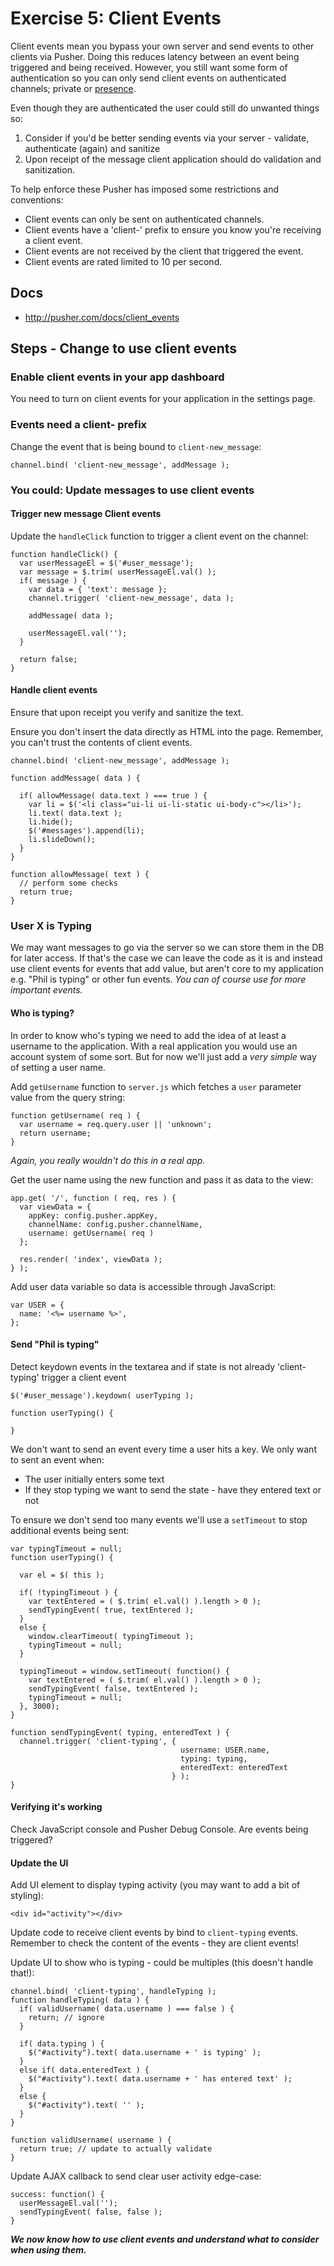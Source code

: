 # Exercise 5: Client Events

Client events mean you bypass your own server and send events to other clients via Pusher. Doing this reduces latency between an event being triggered and being received. However, you still want some form of authentication so you can only send client events on authenticated channels; private or [presence](http://pusher.com/docs/presence_channels).

Even though they are authenticated the user could still do unwanted things so:

1. Consider if you'd be better sending events via your server - validate, authenticate (again) and sanitize
2. Upon receipt of the message client application should do validation and sanitization.

To help enforce these Pusher has imposed some restrictions and conventions:

* Client events can only be sent on authenticated channels.
* Client events have a 'client-' prefix to ensure you know you're receiving a client event.
* Client events are not received by the client that triggered the event.
* Client events are rated limited to 10 per second.

## Docs

* <http://pusher.com/docs/client_events>

## Steps - Change to use client events

### Enable client events in your app dashboard

You need to turn on client events for your application in the settings page.

### Events need a client- prefix

Change the event that is being bound to `client-new_message`:

    channel.bind( 'client-new_message', addMessage );

### You could: Update messages to use client events

#### Trigger new message Client events
      
Update the `handleClick` function to trigger a client event on the channel:

    function handleClick() {  
      var userMessageEl = $('#user_message');
      var message = $.trim( userMessageEl.val() );
      if( message ) {
        var data = { 'text': message };
        channel.trigger( 'client-new_message', data );

        addMessage( data );

        userMessageEl.val('');
      }

      return false;
    }

#### Handle client events

Ensure that upon receipt you verify and sanitize the text.

Ensure you don't insert the data directly as HTML into the page. Remember, you can't trust the contents of client events.

    channel.bind( 'client-new_message', addMessage );

    function addMessage( data ) {

      if( allowMessage( data.text ) === true ) {
        var li = $('<li class="ui-li ui-li-static ui-body-c"></li>');
        li.text( data.text );
        li.hide();
        $('#messages').append(li);
        li.slideDown();
      }
    }

    function allowMessage( text ) {
      // perform some checks
      return true;
    }


### User X is Typing

We may want messages to go via the server so we can store them in the DB for later access. If that's the case we can leave the code as it is and instead use client events for events that add value, but aren't core to my application e.g. "Phil is typing" or other fun events. *You can of course use for more important events.*

#### Who is typing?

In order to know who's typing we need to add the idea of at least a username to the application. With a real application you would use an account system of some sort. But for now we'll just add a *very simple* way of setting a user name.

Add `getUsername` function to `server.js` which fetches a `user` parameter value from the query string:

    function getUsername( req ) {
      var username = req.query.user || 'unknown';
      return username;
    }

*Again, you really wouldn't do this in a real app.*
    
Get the user name using the new function and pass it as data to the view:

    app.get( '/', function ( req, res ) {
      var viewData = {
        appKey: config.pusher.appKey,
        channelName: config.pusher.channelName,
        username: getUsername( req )
      };
      
      res.render( 'index', viewData );
    } );

    
Add user data variable so data is accessible through JavaScript:

    var USER = {
      name: '<%= username %>',
    };

#### Send "Phil is typing"

Detect keydown events in the textarea and if state is not already 'client-typing' trigger a client event
  
    $('#user_message').keydown( userTyping );
    
    function userTyping() {
    
    }  
  
We don't want to send an event every time a user hits a key. We only want to sent an event when:

* The user initially enters some text
* If they stop typing we want to send the state - have they entered text or not

To ensure we don't send too many events we'll use a `setTimeout` to stop additional events being sent:    
  
    var typingTimeout = null;
    function userTyping() {

      var el = $( this );

      if( !typingTimeout ) {
        var textEntered = ( $.trim( el.val() ).length > 0 );
        sendTypingEvent( true, textEntered );
      }
      else {
        window.clearTimeout( typingTimeout );
        typingTimeout = null;
      }

      typingTimeout = window.setTimeout( function() {
        var textEntered = ( $.trim( el.val() ).length > 0 );
        sendTypingEvent( false, textEntered );
        typingTimeout = null;
      }, 3000);
    }

    function sendTypingEvent( typing, enteredText ) {
      channel.trigger( 'client-typing', {
                                          username: USER.name,
                                          typing: typing,
                                          enteredText: enteredText
                                        } );
    }

#### Verifying it's working

Check JavaScript console and Pusher Debug Console. Are events being triggered?

#### Update the UI

Add UI element to display typing activity (you may want to add a bit of styling):

    <div id="activity"></div>

Update code to receive client events by bind to `client-typing` events. Remember to check the content of the events - they are client events!

Update UI to show who is typing - could be multiples (this doesn't handle that!):
  
    channel.bind( 'client-typing', handleTyping );
    function handleTyping( data ) {
      if( validUsername( data.username ) === false ) {
        return; // ignore
      }

      if( data.typing ) {
        $("#activity").text( data.username + ' is typing' );
      }
      else if( data.enteredText ) {
        $("#activity").text( data.username + ' has entered text' );
      }
      else {
        $("#activity").text( '' );
      }
    }

    function validUsername( username ) {
      return true; // update to actually validate
    }
      
Update AJAX callback to send clear user activity edge-case:

    success: function() {
      userMessageEl.val('');
      sendTypingEvent( false, false );
    }

***We now know how to use client events and understand what to consider when using them.***
